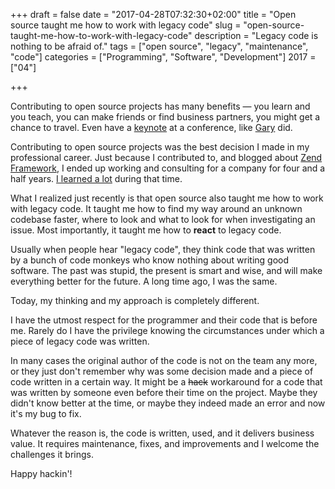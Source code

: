 +++
draft = false
date = "2017-04-28T07:32:30+02:00"
title = "Open source taught me how to work with legacy code"
slug = "open-source-taught-me-how-to-work-with-legacy-code"
description = "Legacy code is nothing to be afraid of."
tags = ["open source", "legacy", "maintenance", "code"]
categories = ["Programming", "Software", "Development"]
2017 = ["04"]

+++

Contributing to open source projects has many benefits &mdash; you learn and you teach, you can make friends or find business partners, you might get a chance to travel. Even have a [keynote](https://joind.in/event/phpbenelux-conference-2017/using-open-source-for-fun-and-profit) at a conference, like [Gary](https://twitter.com/GeeH) did.

Contributing to open source projects was the best decision I made in my professional career. Just because I contributed to, and blogged about [Zend Framework](/tags/zf), I ended up working and consulting for a company for four and a half years. [I learned a lot](/blog/things-i-learned-in-the-past-four-years/) during that time.

What I realized just recently is that open source also taught me how to work with legacy code. It taught me how to find my way around an unknown codebase faster, where to look and what to look for when investigating an issue. Most importantly, it taught me how to <strong>react</strong> to legacy code.

Usually when people hear "legacy code", they think code that was written by a bunch of code monkeys who know nothing about writing good software. The past was stupid, the present is smart and wise, and will make everything better for the future. A long time ago, I was the same.

Today, my thinking and my approach is completely different.

I have the utmost respect for the programmer and their code that is before me. Rarely do I have the privilege knowing the circumstances under which a piece of legacy code was written.

In many cases the original author of the code is not on the team any more, or they just don't remember why was some decision made and a piece of code written in a certain way. It might be a <del>hack</del> workaround for a code that was written by someone even before their time on the project. Maybe they didn't know better at the time, or maybe they indeed made an error and now it's my bug to fix.

Whatever the reason is, the code is written, used, and it delivers business value. It requires maintenance, fixes, and improvements and I welcome the challenges it brings.

Happy hackin'!
